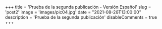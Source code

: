 +++
title = 'Prueba de la segunda publicación - Versión Español'
slug = 'post2'
image = 'images/pic04.jpg'
date = "2021-08-26T13:00:00"
description = 'Prueba de la segunda publicación'
disableComments = true
+++
